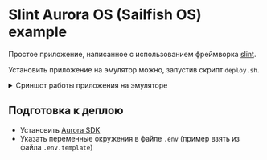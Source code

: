 # Slint Aurora OS (Sailfish OS) example

Простое приложение, написанное с использованием фреймворка [slint](https://slint.dev).

Установить приложение на эмулятор можно, запустив скрипт `deploy.sh`.

<details>
  <summary>Сриншот работы приложения на эмуляторе</summary>

  ![Скриншот](screenshot.png)
</details>

## Подготовка к деплою

* Установить [Aurora SDK](https://developer.auroraos.ru/doc/software_development/sdk/setup)
* Указать переменные окружения в файле `.env` (пример взять из файла `.env.template`)
